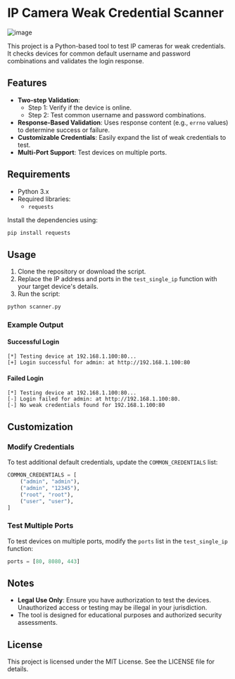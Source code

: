 
# IP Camera Weak Credential Scanner
![image](https://github.com/user-attachments/assets/60a3e709-c866-415d-b9f0-aa85e11782df)

This project is a Python-based tool to test IP cameras for weak credentials. It checks devices for common default username and password combinations and validates the login response.

## Features

- **Two-step Validation**:
  - Step 1: Verify if the device is online.
  - Step 2: Test common username and password combinations.
- **Response-Based Validation**: Uses response content (e.g., `errno` values) to determine success or failure.
- **Customizable Credentials**: Easily expand the list of weak credentials to test.
- **Multi-Port Support**: Test devices on multiple ports.

## Requirements

- Python 3.x
- Required libraries:
  - `requests`

Install the dependencies using:
```bash
pip install requests
```

## Usage

1. Clone the repository or download the script.
2. Replace the IP address and ports in the `test_single_ip` function with your target device's details.
3. Run the script:
```bash
python scanner.py
```

### Example Output

#### Successful Login
```
[*] Testing device at 192.168.1.100:80...
[+] Login successful for admin: at http://192.168.1.100:80
```

#### Failed Login
```
[*] Testing device at 192.168.1.100:80...
[-] Login failed for admin: at http://192.168.1.100:80.
[-] No weak credentials found for 192.168.1.100:80
```

## Customization

### Modify Credentials
To test additional default credentials, update the `COMMON_CREDENTIALS` list:
```python
COMMON_CREDENTIALS = [
    ("admin", "admin"),
    ("admin", "12345"),
    ("root", "root"),
    ("user", "user"),
]
```

### Test Multiple Ports
To test devices on multiple ports, modify the `ports` list in the `test_single_ip` function:
```python
ports = [80, 8080, 443]
```

## Notes

- **Legal Use Only**: Ensure you have authorization to test the devices. Unauthorized access or testing may be illegal in your jurisdiction.
- The tool is designed for educational purposes and authorized security assessments.

## License

This project is licensed under the MIT License. See the LICENSE file for details.
